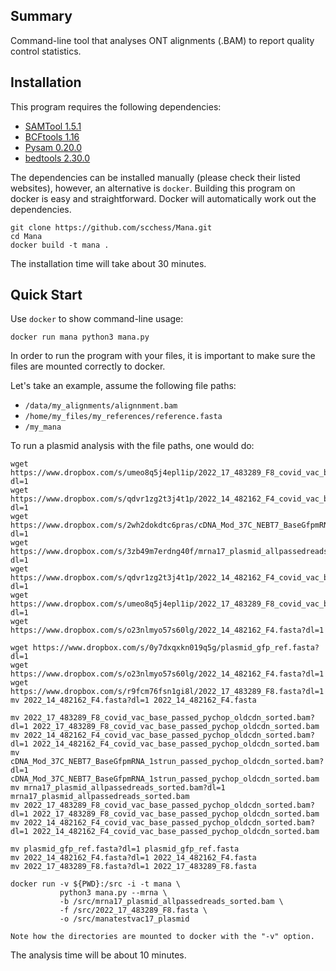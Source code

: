 ## Summary

Command-line tool that analyses ONT alignments (.BAM) to report quality control statistics.

## Installation

This program requires the following dependencies:

* [SAMTool 1.5.1](http://www.htslib.org)
* [BCFtools 1.16](http://www.htslib.org)
* [Pysam 0.20.0](https://pysam.readthedocs.io/en/latest/api.html)
* [bedtools 2.30.0](https://bedtools.readthedocs.io/en/latest)

The dependencies can be installed manually (please check their listed websites), however, an
alternative is `docker`. Building this program on docker is easy and straightforward. Docker
will automatically work out the dependencies.

    git clone https://github.com/scchess/Mana.git
    cd Mana
    docker build -t mana .

The installation time will take about 30 minutes.

## Quick Start

Use `docker` to show command-line usage:

    docker run mana python3 mana.py

In order to run the program with your files, it is important to make sure the files are mounted correctly to docker.

Let's take an example, assume the following file paths:

* `/data/my_alignments/alignnment.bam`
* `/home/my_files/my_references/reference.fasta`
* `/my_mana`

To run a plasmid analysis with the file paths, one would do:

    wget https://www.dropbox.com/s/umeo8q5j4epl1ip/2022_17_483289_F8_covid_vac_base_passed_pychop_oldcdn_sorted.bam?dl=1
    wget https://www.dropbox.com/s/qdvr1zg2t3j4t1p/2022_14_482162_F4_covid_vac_base_passed_pychop_oldcdn_sorted.bam?dl=1
    wget https://www.dropbox.com/s/2wh2dokdtc6pras/cDNA_Mod_37C_NEBT7_BaseGfpmRNA_1strun_passed_pychop_oldcdn_sorted.bam?dl=1
    wget https://www.dropbox.com/s/3zb49m7erdng40f/mrna17_plasmid_allpassedreads_sorted.bam?dl=1
    wget https://www.dropbox.com/s/qdvr1zg2t3j4t1p/2022_14_482162_F4_covid_vac_base_passed_pychop_oldcdn_sorted.bam?dl=1
    wget https://www.dropbox.com/s/umeo8q5j4epl1ip/2022_17_483289_F8_covid_vac_base_passed_pychop_oldcdn_sorted.bam?dl=1
    wget https://www.dropbox.com/s/o23nlmyo57s60lg/2022_14_482162_F4.fasta?dl=1

    wget https://www.dropbox.com/s/0y7dxqxkn019q5g/plasmid_gfp_ref.fasta?dl=1
    wget https://www.dropbox.com/s/o23nlmyo57s60lg/2022_14_482162_F4.fasta?dl=1
    wget https://www.dropbox.com/s/r9fcm76fsn1gi8l/2022_17_483289_F8.fasta?dl=1
    mv 2022_14_482162_F4.fasta?dl=1 2022_14_482162_F4.fasta

    mv 2022_17_483289_F8_covid_vac_base_passed_pychop_oldcdn_sorted.bam?dl=1 2022_17_483289_F8_covid_vac_base_passed_pychop_oldcdn_sorted.bam
    mv 2022_14_482162_F4_covid_vac_base_passed_pychop_oldcdn_sorted.bam?dl=1 2022_14_482162_F4_covid_vac_base_passed_pychop_oldcdn_sorted.bam
    mv cDNA_Mod_37C_NEBT7_BaseGfpmRNA_1strun_passed_pychop_oldcdn_sorted.bam?dl=1 cDNA_Mod_37C_NEBT7_BaseGfpmRNA_1strun_passed_pychop_oldcdn_sorted.bam
    mv mrna17_plasmid_allpassedreads_sorted.bam?dl=1 mrna17_plasmid_allpassedreads_sorted.bam
    mv 2022_17_483289_F8_covid_vac_base_passed_pychop_oldcdn_sorted.bam?dl=1 2022_17_483289_F8_covid_vac_base_passed_pychop_oldcdn_sorted.bam
    mv 2022_14_482162_F4_covid_vac_base_passed_pychop_oldcdn_sorted.bam?dl=1 2022_14_482162_F4_covid_vac_base_passed_pychop_oldcdn_sorted.bam

    mv plasmid_gfp_ref.fasta?dl=1 plasmid_gfp_ref.fasta
    mv 2022_14_482162_F4.fasta?dl=1 2022_14_482162_F4.fasta
    mv 2022_17_483289_F8.fasta?dl=1 2022_17_483289_F8.fasta

    docker run -v ${PWD}:/src -i -t mana \
               python3 mana.py --mrna \
               -b /src/mrna17_plasmid_allpassedreads_sorted.bam \
               -f /src/2022_17_483289_F8.fasta \
               -o /src/manatestvac17_plasmid

    Note how the directories are mounted to docker with the "-v" option.

The analysis time will be about 10 minutes.
